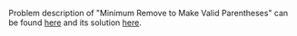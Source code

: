 Problem description of "Minimum Remove to Make Valid Parentheses" can be found [here](https://leetcode.com/problems/minimum-remove-to-make-valid-parentheses/) and its solution [here](https://github.com/aurimas13/LeetCode-HackerRank-MAANG/blob/main/LeetCode/Python%20Solutions/Minimum%20Remove%20to%20Make%20Valid%20Parentheses/minimum.py).
